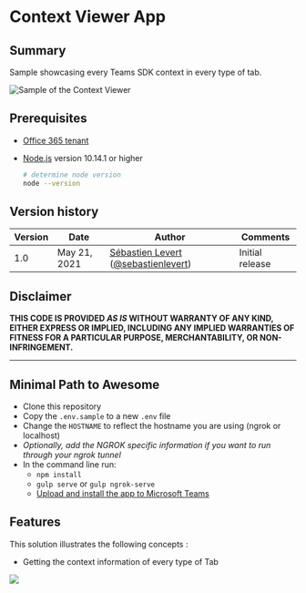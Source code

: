 # Context Viewer App

## Summary

Sample showcasing every Teams SDK context in every type of tab.

![Sample of the Context Viewer](./assets/ContextViewer.gif)

## Prerequisites

* [Office 365 tenant](https://dev.office.com/sharepoint/docs/spfx/set-up-your-development-environment)
* [Node.js](https://nodejs.org) version 10.14.1 or higher


    ```bash
    # determine node version
    node --version
    ```

## Version history

Version|Date|Author|Comments
-------|----|----|--------
1.0|May 21, 2021| [Sébastien Levert](https://www.linkedin.com/in/sebastienlevert) ([@sebastienlevert](https://twitter.com/sebastienlevert)) |Initial release

## Disclaimer

**THIS CODE IS PROVIDED *AS IS* WITHOUT WARRANTY OF ANY KIND, EITHER EXPRESS OR IMPLIED, INCLUDING ANY IMPLIED WARRANTIES OF FITNESS FOR A PARTICULAR PURPOSE, MERCHANTABILITY, OR NON-INFRINGEMENT.**

---

## Minimal Path to Awesome

* Clone this repository
* Copy the `.env.sample` to a new `.env` file
* Change the `HOSTNAME` to reflect the hostname you are using (ngrok or localhost)
* _Optionally, add the NGROK specific information if you want to run through your ngrok tunnel_
* In the command line run:
  * `npm install`
  * `gulp serve` or `gulp ngrok-serve`
  * [Upload and install the app to Microsoft Teams](https://docs.microsoft.com/en-us/microsoftteams/platform/concepts/deploy-and-publish/apps-upload#upload-your-package-into-a-team-or-conversation-using-the-store)

## Features

This solution illustrates the following concepts :

* Getting the context information of every type of Tab

<img src="https://telemetry.sharepointpnp.com/teams-dev-samples/samples/tab-context-viewer" />
